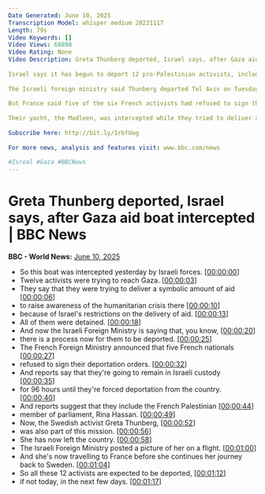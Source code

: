 ```yaml
---
Date Generated: June 10, 2025
Transcription Model: whisper medium 20231117
Length: 79s
Video Keywords: []
Video Views: 60898
Video Rating: None
Video Description: Greta Thunberg deported, Israel says, after Gaza aid boat intercepted | BBC News
 
Israel says it has begun to deport 12 pro-Palestinian activists, including Swedish campaigner Greta Thunberg, whose Gaza-bound aid boat was seized by Israeli forces in the Mediterranean on Monday.
 
The Israeli foreign ministry said Thunberg departed Tel Aviv on Tuesday morning on a flight to France after she agreed to be deported.
 
But France said five of the six French activists had refused to sign their deportation orders and would now be brought before an Israeli judicial authority.
 
Their yacht, the Madleen, was intercepted while they tried to deliver a "symbolic" amount of aid to Gaza in defiance of Israel's naval blockade to highlight the humanitarian crisis there.
 
Subscribe here: http://bit.ly/1rbfUog
 
For more news, analysis and features visit: www.bbc.com/news
 
#Isreal #Gaza #BBCNews
---
```


# Greta Thunberg deported, Israel says, after Gaza aid boat intercepted | BBC News
**BBC - World News:** [June 10, 2025](https://www.youtube.com/watch?v=54gh33-wJI8)
*  So this boat was intercepted yesterday by Israeli forces. [[00:00:00](https://www.youtube.com/watch?v=54gh33-wJI8&t=0.0s)]
*  Twelve activists were trying to reach Gaza. [[00:00:03](https://www.youtube.com/watch?v=54gh33-wJI8&t=3.68s)]
*  They say that they were trying to deliver a symbolic amount of aid [[00:00:06](https://www.youtube.com/watch?v=54gh33-wJI8&t=6.24s)]
*  to raise awareness of the humanitarian crisis there [[00:00:10](https://www.youtube.com/watch?v=54gh33-wJI8&t=10.4s)]
*  because of Israel's restrictions on the delivery of aid. [[00:00:13](https://www.youtube.com/watch?v=54gh33-wJI8&t=13.76s)]
*  All of them were detained. [[00:00:18](https://www.youtube.com/watch?v=54gh33-wJI8&t=18.0s)]
*  And now the Israeli Foreign Ministry is saying that, you know, [[00:00:20](https://www.youtube.com/watch?v=54gh33-wJI8&t=20.2s)]
*  there is a process now for them to be deported. [[00:00:25](https://www.youtube.com/watch?v=54gh33-wJI8&t=25.0s)]
*  The French Foreign Ministry announced that five French nationals [[00:00:27](https://www.youtube.com/watch?v=54gh33-wJI8&t=27.72s)]
*  refused to sign their deportation orders. [[00:00:32](https://www.youtube.com/watch?v=54gh33-wJI8&t=32.88s)]
*  And reports say that they're going to remain in Israeli custody [[00:00:35](https://www.youtube.com/watch?v=54gh33-wJI8&t=35.68s)]
*  for 96 hours until they're forced deportation from the country. [[00:00:40](https://www.youtube.com/watch?v=54gh33-wJI8&t=40.08s)]
*  And reports suggest that they include the French Palestinian [[00:00:44](https://www.youtube.com/watch?v=54gh33-wJI8&t=44.92s)]
*  member of parliament, Rina Hassan. [[00:00:49](https://www.youtube.com/watch?v=54gh33-wJI8&t=49.44s)]
*  Now, the Swedish activist Greta Thunberg, [[00:00:52](https://www.youtube.com/watch?v=54gh33-wJI8&t=52.44s)]
*  was also part of this mission. [[00:00:56](https://www.youtube.com/watch?v=54gh33-wJI8&t=56.16s)]
*  She has now left the country. [[00:00:58](https://www.youtube.com/watch?v=54gh33-wJI8&t=58.879999999999995s)]
*  The Israeli Foreign Ministry posted a picture of her on a flight. [[00:01:00](https://www.youtube.com/watch?v=54gh33-wJI8&t=60.48s)]
*  And she's now travelling to France before she continues her journey back to Sweden. [[00:01:04](https://www.youtube.com/watch?v=54gh33-wJI8&t=64.88s)]
*  So all these 12 activists are expected to be deported, [[00:01:12](https://www.youtube.com/watch?v=54gh33-wJI8&t=72.75999999999999s)]
*  if not today, in the next few days. [[00:01:17](https://www.youtube.com/watch?v=54gh33-wJI8&t=77.24s)]
